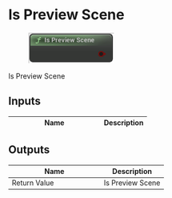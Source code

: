 # Is Preview Scene

<div align="left" data-full-width="false">

<figure><img src="is_preview_scene.png" alt=""><figcaption></figcaption></figure>

</div>

Is Preview Scene

## Inputs

<table>
<thead><tr><th width="170">Name</th><th>Description</th></tr></thead>
<tbody>
</tbody>
</table>

## Outputs

<table>
<thead><tr><th width="170">Name</th><th>Description</th></tr></thead>
<tbody>
<tr><td>Return Value</td><td>Is Preview Scene</td></tr>
</tbody>
</table>